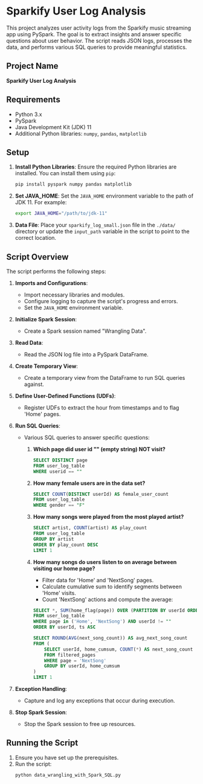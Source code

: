 # Sparkify User Log Analysis

This project analyzes user activity logs from the Sparkify music streaming app using PySpark. The goal is to extract insights and answer specific questions about user behavior. The script reads JSON logs, processes the data, and performs various SQL queries to provide meaningful statistics.

## Project Name

**Sparkify User Log Analysis**

## Requirements

- Python 3.x
- PySpark
- Java Development Kit (JDK) 11
- Additional Python libraries: `numpy`, `pandas`, `matplotlib`

## Setup

1. **Install Python Libraries**:
   Ensure the required Python libraries are installed. You can install them using `pip`:
   ```bash
   pip install pyspark numpy pandas matplotlib
   ```

2. **Set JAVA_HOME**:
   Set the `JAVA_HOME` environment variable to the path of JDK 11. For example:
   ```bash
   export JAVA_HOME="/path/to/jdk-11"
   ```

3. **Data File**:
   Place your `sparkify_log_small.json` file in the `./data/` directory or update the `input_path` variable in the script to point to the correct location.

## Script Overview

The script performs the following steps:

1. **Imports and Configurations**:
   - Import necessary libraries and modules.
   - Configure logging to capture the script's progress and errors.
   - Set the `JAVA_HOME` environment variable.

2. **Initialize Spark Session**:
   - Create a Spark session named "Wrangling Data".

3. **Read Data**:
   - Read the JSON log file into a PySpark DataFrame.

4. **Create Temporary View**:
   - Create a temporary view from the DataFrame to run SQL queries against.

5. **Define User-Defined Functions (UDFs)**:
   - Register UDFs to extract the hour from timestamps and to flag 'Home' pages.

6. **Run SQL Queries**:
   - Various SQL queries to answer specific questions:
     1. **Which page did user id "" (empty string) NOT visit?**
        ```sql
        SELECT DISTINCT page
        FROM user_log_table
        WHERE userid == ""
        ```

     2. **How many female users are in the data set?**
        ```sql
        SELECT COUNT(DISTINCT userId) AS female_user_count
        FROM user_log_table
        WHERE gender == "F"
        ```

     3. **How many songs were played from the most played artist?**
        ```sql
        SELECT artist, COUNT(artist) AS play_count
        FROM user_log_table
        GROUP BY artist
        ORDER BY play_count DESC
        LIMIT 1
        ```

     4. **How many songs do users listen to on average between visiting our home page?**
        - Filter data for 'Home' and 'NextSong' pages.
        - Calculate cumulative sum to identify segments between 'Home' visits.
        - Count 'NextSong' actions and compute the average:
        ```sql
        SELECT *, SUM(home_flag(page)) OVER (PARTITION BY userId ORDER BY ts ASC ROWS BETWEEN UNBOUNDED PRECEDING AND CURRENT ROW) AS home_cumsum
        FROM user_log_table
        WHERE page in ('Home', 'NextSong') AND userId != ""
        ORDER BY userId, ts ASC
        ```

        ```sql
        SELECT ROUND(AVG(next_song_count)) AS avg_next_song_count
        FROM (
            SELECT userId, home_cumsum, COUNT(*) AS next_song_count
            FROM filtered_pages
            WHERE page = 'NextSong'
            GROUP BY userId, home_cumsum
        )
        LIMIT 1
        ```

7. **Exception Handling**:
   - Capture and log any exceptions that occur during execution.

8. **Stop Spark Session**:
   - Stop the Spark session to free up resources.

## Running the Script

1. Ensure you have set up the prerequisites.
2. Run the script:
   ```bash
   python data_wrangling_with_Spark_SQL.py
   ```
